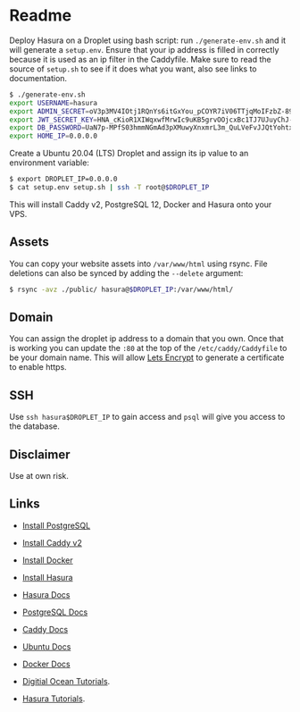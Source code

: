 # Readme

Deploy Hasura on a Droplet using bash script: run `./generate-env.sh` and it will generate a `setup.env`.
Ensure that your ip address is filled in correctly because it is used as an ip filter in the Caddyfile.
Make sure to read the source of `setup.sh` to see if it does what you want, also see links to documentation.

```bash
$ ./generate-env.sh
export USERNAME=hasura
export ADMIN_SECRET=oV3p3MV4IOtj1RQnYs6itGxYou_pCOYR7iV06TTjqMoIFzbZ-89M2QerfDqiGcci
export JWT_SECRET_KEY=HNA_cKioR1XIWqxwfMrwIc9uKB5grvOOjcxBc1TJ7UJuyChJ-g7HBR49BVlbf_OF
export DB_PASSWORD=UaN7p-MPfS03hmmNGmAd3pXMuwyXnxmrL3m_QuLVeFvJJQtYohtx_lebgRHOCFiz
export HOME_IP=0.0.0.0
```

Create a Ubuntu 20.04 (LTS) Droplet and assign its ip value to an environment variable:

```bash
$ export DROPLET_IP=0.0.0.0
$ cat setup.env setup.sh | ssh -T root@$DROPLET_IP
```

This will install Caddy v2, PostgreSQL 12, Docker and Hasura onto your VPS.

## Assets

You can copy your website assets into `/var/www/html` using rsync.
File deletions can also be synced by adding the `--delete` argument:

```bash
$ rsync -avz ./public/ hasura@$DROPLET_IP:/var/www/html/
```

## Domain

You can assign the droplet ip address to a domain that you own.
Once that is working you can update the `:80` at the top of the `/etc/caddy/Caddyfile` to be your domain name.
This will allow [Lets Encrypt](https://letsencrypt.org/) to generate a certificate to enable https.

## SSH

Use `ssh hasura$DROPLET_IP` to gain access and `psql` will give you access to the database.

## Disclaimer

Use at own risk.

## Links

- [Install PostgreSQL](https://www.digitalocean.com/community/tutorials/how-to-install-and-use-postgresql-on-ubuntu-20-04)
- [Install Caddy v2](https://caddyserver.com/docs/download#debian-ubuntu-raspbian)
- [Install Docker](https://docs.docker.com/engine/install/ubuntu/)
- [Install Hasura](https://hasura.io/docs/1.0/graphql/manual/deployment/docker/index.html#deployment-docker)

- [Hasura Docs](https://hasura.io/docs/)
- [PostgreSQL Docs](https://www.postgresql.org/docs/current/index.html)
- [Caddy Docs](https://caddyserver.com/docs/)
- [Ubuntu Docs](https://ubuntu.com/server/docs)
- [Docker Docs](https://docs.docker.com/)

- [Digitial Ocean Tutorials](https://www.digitalocean.com/community/tutorials).
- [Hasura Tutorials](https://hasura.io/docs/1.0/graphql/manual/guides/index.html).
